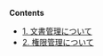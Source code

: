 **Contents**

- [1. 文書管理について](9.API補足説明資料/1.文書管理について.md)  
- [2. 権限管理について](9.API補足説明資料/2.権限管理について.md)  
